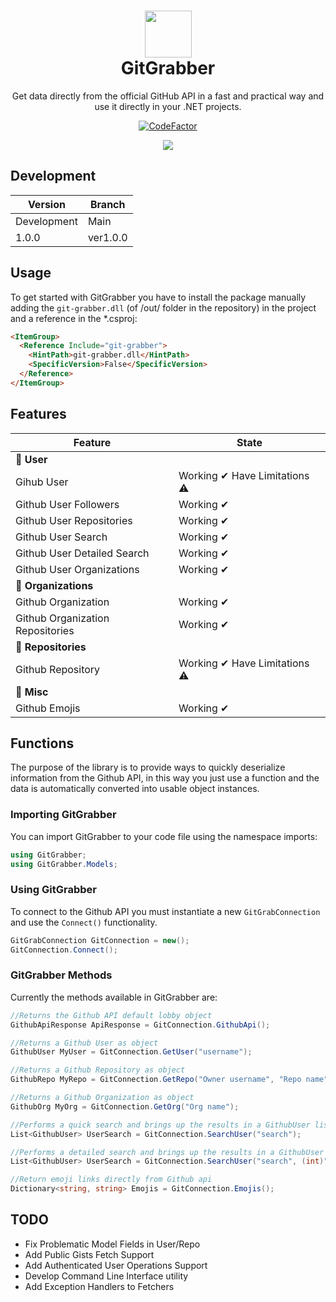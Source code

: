 <h1 align="center">
  <img src="https://i.imgur.com/JnSjFjJ.png" width="75px">
  <br>
  GitGrabber
</h1>

<center>
<p align="center">
Get data directly from the official GitHub API in a fast and practical way and use it directly in your .NET projects.

[![CodeFactor](https://www.codefactor.io/repository/github/eternalquasar0206/git-grabber/badge/main)](https://www.codefactor.io/repository/github/eternalquasar0206/git-grabber/overview/main)

<img src="https://shields.io/github/v/tag/EternalQuasar0206/git-grabber" />

</p>
</center>

## Development
| Version | Branch |
| --- | ----------- |
| Development | Main |
| 1.0.0 | ver1.0.0 |

## Usage
To get started with GitGrabber you have to install the package manually adding the `git-grabber.dll` (of /out/ folder in the repository) in the project and
a reference in the *.csproj:
```html
<ItemGroup>
  <Reference Include="git-grabber">
    <HintPath>git-grabber.dll</HintPath>
    <SpecificVersion>False</SpecificVersion> 
  </Reference>
</ItemGroup>
```

## Features
| Feature | State |
| --- | ----------- |
| 🔵 **User** |
| Gihub User | Working ✔ Have Limitations ⚠ |
| Github User Followers | Working ✔ |
| Github User Repositories | Working ✔ |
| Github User Search | Working ✔ |
| Github User Detailed Search | Working ✔ |
| Github User Organizations | Working ✔ |
| 🔵 **Organizations** |
| Github Organization | Working ✔ |
| Github Organization Repositories | Working ✔ |
| 🔵 **Repositories** |
| Github Repository | Working ✔ Have Limitations ⚠ |
| 🔵 **Misc** |
| Github Emojis | Working ✔ |

## Functions
The purpose of the library is to provide ways to quickly deserialize information from the Github API, in this way you just use a function and the data is automatically converted into usable object instances.

### Importing GitGrabber
You can import GitGrabber to your code file using the namespace imports:

```cs
using GitGrabber;
using GitGrabber.Models;
```

### Using GitGrabber
To connect to the Github API you must instantiate a new `GitGrabConnection` and use the `Connect()` functionality.

```cs
GitGrabConnection GitConnection = new();
GitConnection.Connect();
```

### GitGrabber Methods
Currently the methods available in GitGrabber are:

```cs
//Returns the Github API default lobby object
GithubApiResponse ApiResponse = GitConnection.GithubApi(); 
```
```cs
//Returns a Github User as object
GithubUser MyUser = GitConnection.GetUser("username"); 
```

```cs
//Returns a Github Repository as object
GithubRepo MyRepo = GitConnection.GetRepo("Owner username", "Repo name"); 
```

```cs
//Returns a Github Organization as object
GithubOrg MyOrg = GitConnection.GetOrg("Org name");
```

```cs
//Performs a quick search and brings up the results in a GithubUser list
List<GithubUser> UserSearch = GitConnection.SearchUser("search");
```

```cs
//Performs a detailed search and brings up the results in a GithubUser list
List<GithubUser> UserSearch = GitConnection.SearchUser("search", (int)"max results/page", (int)"page");
```

```cs
//Return emoji links directly from Github api
Dictionary<string, string> Emojis = GitConnection.Emojis();
```
## TODO
- Fix Problematic Model Fields in User/Repo
- Add Public Gists Fetch Support
- Add Authenticated User Operations Support
- Develop Command Line Interface utility
- Add Exception Handlers to Fetchers
